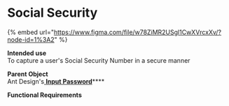 # Social Security

{% embed url="https://www.figma.com/file/w78ZiMR2USgl1CwXVrcxXv/?node-id=1%3A2" %}

**Intended use**  
To capture a user's Social Security Number in a secure manner

**Parent Object**  
Ant Design's[ **Input Password**](https://ant.design/components/input/)\*\*\*\*

**Functional Requirements**

